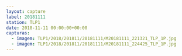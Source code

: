 ```yaml
---
layout: capture
label: 20181111
station: TLP1
date: 2018-11-11 00:00:00+00:00
capturas:
  - imagem: TLP1/2018/201811/20181111/M20181111_221321_TLP_1P.jpg
  - imagem: TLP1/2018/201811/20181111/M20181111_224425_TLP_1P.jpg
---
```

